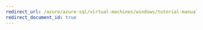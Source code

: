 ```yaml
---
redirect_url: /azure/azure-sql/virtual-machines/windows/tutorial-manually-configure-availability-group
redirect_document_id: true
---
```

